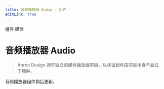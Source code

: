 ```yaml
---
title: 音频播放器 Audio - 组件
editLink: true
---
```


<ap-breadcrumb>
  <ap-breadcrumb-item>组件</ap-breadcrumb-item>
  <ap-breadcrumb-item>媒体</ap-breadcrumb-item>
</ap-breadcrumb>

# 音频播放器 Audio
> Apron Design 拥有独立的媒体播放器项目，以保证组件库项目本身不会过于臃肿。

音频播放器组件稍后更新。


